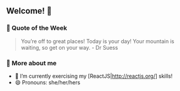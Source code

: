 ## Welcome! :potato: 

### 📖 Quote of the Week

> You’re off to great places! Today is your day! Your mountain is waiting, so get on your way. - Dr Suess

### :eyes: More about me
- 🌱 I’m currently exercising my [ReactJS|http://reactjs.org/] skills!
- 😄 Pronouns: she/her/hers

